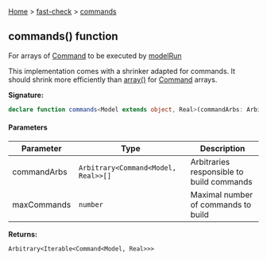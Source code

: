 [Home](/) &gt; [fast-check](../fast-check.md) &gt; [commands](commands_2.md)

## commands() function

For arrays of [Command](Command.md) to be executed by [modelRun](modelRun.md)

This implementation comes with a shrinker adapted for commands. It should shrink more efficiently than [array()](array_1.md) for [Command](Command.md) arrays.

<b>Signature:</b>

```typescript
declare function commands<Model extends object, Real>(commandArbs: Arbitrary<Command<Model, Real>>[], maxCommands?: number): Arbitrary<Iterable<Command<Model, Real>>>;
```

#### Parameters

|  Parameter | Type | Description |
|  --- | --- | --- |
|  commandArbs | <code>Arbitrary&lt;Command&lt;Model, Real&gt;&gt;[]</code> | Arbitraries responsible to build commands |
|  maxCommands | <code>number</code> | Maximal number of commands to build |

<b>Returns:</b>

`Arbitrary<Iterable<Command<Model, Real>>>`

